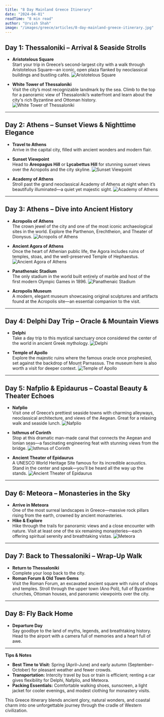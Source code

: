 ```yaml
---
title: "8 Day Mainland Greece Itinerary"
date: "2024-04-01"
readTime: "8 min read"
author: "Urvish Shah"
image: "/images/greece/articles/8-day-mainland-greece-itinerary.jpg"
---
```



## Day 1: Thessaloniki – Arrival & Seaside Strolls
- **Aristotelous Square**  
  Start your trip in Greece’s second-largest city with a walk through Aristotelous Square—an iconic, open plaza flanked by neoclassical buildings and bustling cafés.
  ![Aristotelous Square](/images/greece/articles/aristotelous-square.jpg)

- **White Tower of Thessaloniki**  
  Visit the city’s most recognizable landmark by the sea. Climb to the top for a panoramic view of Thessaloniki’s waterfront and learn about the city's rich Byzantine and Ottoman history.
  ![White Tower of Thessaloniki](/images/greece/articles/white-tower-of-thessaloniki.jpg)

---

## Day 2: Athens – Sunset Views & Nighttime Elegance
- **Travel to Athens**  
  Arrive in the capital city, filled with ancient wonders and modern flair.

- **Sunset Viewpoint**  
  Head to **Areopagus Hill** or **Lycabettus Hill** for stunning sunset views over the Acropolis and the city skyline.
  ![Sunset Viewpoint](/images/greece/articles/sunset-viewpoint.jpg)

- **Academy of Athens**  
  Stroll past the grand neoclassical Academy of Athens at night when it’s beautifully illuminated—a quiet yet majestic sight.
  ![Academy of Athens](/images/greece/articles/academy-of-athens.jpg)

---

## Day 3: Athens – Dive into Ancient History
- **Acropolis of Athens**  
  The crown jewel of the city and one of the most iconic archaeological sites in the world. Explore the Parthenon, Erechtheion, and Theater of Dionysus.
  ![Acropolis of Athens](/images/greece/articles/acropolis-of-athens.jpg)

- **Ancient Agora of Athens**  
  Once the heart of Athenian public life, the Agora includes ruins of temples, stoas, and the well-preserved Temple of Hephaestus.
  ![Ancient Agora of Athens](/images/greece/articles/ancient-agora-of-athens.jpg)

- **Panathenaic Stadium**  
  The only stadium in the world built entirely of marble and host of the first modern Olympic Games in 1896.
  ![Panathenaic Stadium](/images/greece/articles/panathenaic-stadium.jpg)

- **Acropolis Museum**  
  A modern, elegant museum showcasing original sculptures and artifacts found at the Acropolis site—an essential companion to the visit.

---

## Day 4: Delphi Day Trip – Oracle & Mountain Views
- **Delphi**  
  Take a day trip to this mystical sanctuary once considered the center of the world in ancient Greek mythology.
  ![Delphi](/images/greece/articles/delphi.jpg)

- **Temple of Apollo**  
  Explore the majestic ruins where the famous oracle once prophesied, set against the backdrop of Mount Parnassus. The museum here is also worth a visit for deeper context.
  ![Temple of Apollo](/images/greece/articles/temple-of-apollo.jpg)

---

## Day 5: Nafplio & Epidaurus – Coastal Beauty & Theater Echoes
- **Nafplio**  
  Visit one of Greece’s prettiest seaside towns with charming alleyways, neoclassical architecture, and views of the Aegean. Great for a relaxing walk and seaside lunch.
  ![Nafplio](/images/greece/articles/nafplio.jpg)

- **Isthmus of Corinth**  
  Stop at this dramatic man-made canal that connects the Aegean and Ionian seas—a fascinating engineering feat with stunning views from the bridge.
  ![Isthmus of Corinth](/images/greece/articles/isthmus-of-corinth.jpg)

- **Ancient Theater of Epidaurus**  
  A UNESCO World Heritage Site famous for its incredible acoustics. Stand in the center and speak—you’ll be heard all the way up the stands.
  ![Ancient Theater of Epidaurus](/images/greece/articles/ancient-theater-of-epidaurus.jpg)

---

## Day 6: Meteora – Monasteries in the Sky
- **Arrive in Meteora**  
  One of the most surreal landscapes in Greece—massive rock pillars rising from the earth, crowned by ancient monasteries.
- **Hike & Explore**  
  Hike through the trails for panoramic views and a close encounter with nature. Visit at least one of the six remaining monasteries—each offering spiritual serenity and breathtaking vistas.
  ![Meteora](/images/greece/articles/meteora.jpg)

---

## Day 7: Back to Thessaloniki – Wrap-Up Walk
- **Return to Thessaloniki**  
  Complete your loop back to the city.
- **Roman Forum & Old Town Gems**  
  Visit the Roman Forum, an excavated ancient square with ruins of shops and temples. Stroll through the upper town (Ano Poli), full of Byzantine churches, Ottoman houses, and panoramic viewpoints over the city.

---

## Day 8: Fly Back Home
- **Departure Day**  
  Say goodbye to the land of myths, legends, and breathtaking history. Head to the airport with a camera full of memories and a heart full of awe.

---

**Tips & Notes**  
- **Best Time to Visit:** Spring (April–June) and early autumn (September–October) for pleasant weather and fewer crowds.  
- **Transportation:** Intercity travel by bus or train is efficient; renting a car gives flexibility for Delphi, Nafplio, and Meteora.  
- **Packing Essentials:** Comfortable walking shoes, sunscreen, a light jacket for cooler evenings, and modest clothing for monastery visits.

This Greece itinerary blends ancient glory, natural wonders, and coastal charm into one unforgettable journey through the cradle of Western civilization.
